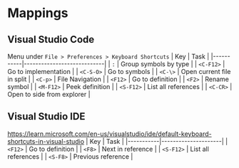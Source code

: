 # Mappings

## Visual Studio Code
Menu under `File > Preferences > Keyboard Shortcuts`
| Key       | Task                       |
|-----------|----------------------------|
| `:`       | Group symbols by type      |
| `<C-F12>` | Go to implementation       |
| `<C-S-O>` | Go to symbols              |
| `<C-\>`   | Open current file in split |
| `<C-p>`   | File Navigation            |
| `<F12>`   | Go to definition           |
| `<F2>`    | Rename symbol              |
| `<M-F12>` | Peek definition            |
| `<S-F12>` | List all references        |
| `<C-CR>`  | Open to side from explorer |

## Visual Studio IDE

https://learn.microsoft.com/en-us/visualstudio/ide/default-keyboard-shortcuts-in-visual-studio
| Key       | Task                |
|-----------|---------------------|
| `<F12>`   | Go to definition    |
| `<F8>`    | Next in reference   |
| `<S-F12>` | List all references |
| `<S-F8>`  | Previous reference  |
